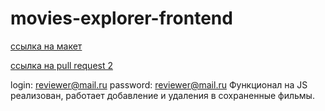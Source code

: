 # movies-explorer-frontend
[ссылка на макет](https://www.figma.com/file/hoUE0qyzSCVA5MT2goKXEj/Diploma-(Copy)?type=design&node-id=891%3A3857&mode=design&t=pe2leb8V9sPyrbwj-1)

[ссылка на pull request 2](https://github.com/dmitrgulyaeff/movies-explorer-frontend/pull/2)

login: reviewer@mail.ru
password: reviewer@mail.ru
Функционал на JS реализован, работает добавление и удаления в сохраненные фильмы.
